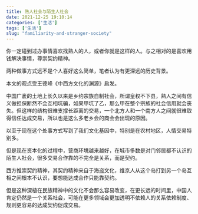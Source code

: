 ```yaml
---
title: 熟人社会与陌生人社会
date: 2021-12-25 19:10:14
categories: ['生活']
tags: ['生活']
slug: "familiarity-and-stranger-society"
---
```


你一定碰到过办事情喜欢找熟人的人，或者你就是这样的人。与之相对的是喜欢用钱解决事情，尊崇契约精神。

两种做事方式远不是个人喜好这么简单，笔者认为有更深远的历史背景。

本文的观点受王德峰《中西方文化的渊源》启发。

中国广袤的土地上长久以来是乡约宗族自制社会，所谓皇权不下县，熟人之间有信义做担保断然不会互相坑骗，如果甲坑了乙，那么甲在整个宗族的社会信用就会丧失。但这样的结构很难支撑长距离的交易，一个北方人和一个南方人之间就很难取得信任达成交易，所以也是这么多老乡会的商会会出现的原因。

以至于现在这个处事方式写到了我们文化基因中，特别是在农村地区，人情交易特别多。

但是现在资本化的过程中，营商环境越来越好，在城市多数是对门邻居都不认识的陌生人社会，很多交易合作靠的不完全是关系，而是契约。

西方推崇契约精神，其契约精神来自于海盗文化，维京人从这个岛打到另一个岛互相之间根本不认识，要想能达成合作只能靠契约。

但是这种深植在民族精神中的文化不会那么容易改变，在更长远的时间里，中国人肯定仍然是一个关系社会，可能在更多领域会更加透明不依赖人的关系依赖制度、规则更容易的达成契约促成交易。
